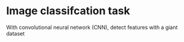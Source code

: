 # Image classifcation task

With convolutional neural network (CNN), detect features with a giant dataset 